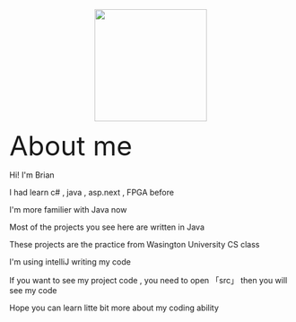 <div id = "header" align = "center">
   <img src="https://media.giphy.com/media/kje0rsDyVEMEzQLPol/giphy.gif" width="200"/>
</div>

<font size = "+10">About me</font>

Hi! I'm Brian 

I had learn c# , java , asp.next , FPGA before

I'm more familier with Java now

Most of the projects you see here are written in Java

These projects are the practice from Wasington University CS class

I'm using intelliJ writing my code 

If you want to see my project code , you need to open 「src」 then you will see my code

Hope you can learn litte bit more about my coding ability


<!---
BrianSiao1530/BrianSiao1530 is a ✨ special ✨ repository because its `README.md` (this file) appears on your GitHub profile.
You can click the Preview link to take a look at your changes.
--->
